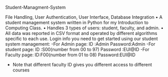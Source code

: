 Student-Managment-System

File Handling, User Authentication, User Interface, Database Integration 
• A student management system written in Python for my Introduction to Computing Class.
• Handles 3 types of users: student, faculty, and admin.
• All data was reported in CSV format and operated by different algorithms specific to each use.
Login info you need to get started using our student system management:
-For Admin page:
	ID :Admin
	Password:Admin
-For student page:
	ID :S00(number from 00 to 97)
	Password :EUI@ID
-For Faculty page:
	ID:F00(number from 01 to 08)
	Password:EUI@ID
* Note that different faculty ID gives you different access to different courses
